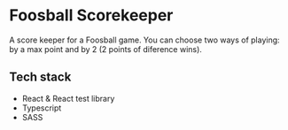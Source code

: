 # Foosball Scorekeeper

A score keeper for a Foosball game.
You can choose two ways of playing: by a max point and by 2 (2 points of diference wins).

## Tech stack

- React & React test library
- Typescript
- SASS
